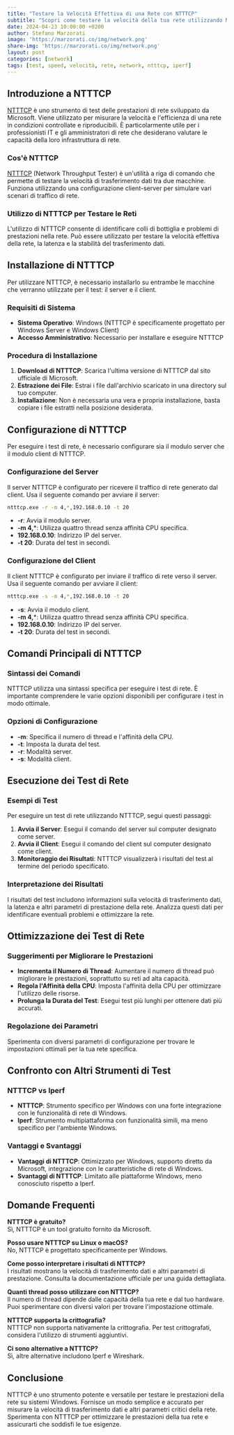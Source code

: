 ```yaml
---
title: "Testare la Velocità Effettiva di una Rete con NTTTCP"
subtitle: "Scopri come testare la velocità della tua rete utilizzando NTTTCP, uno strumento Microsoft potente e versatile per valutare le prestazioni della rete"
date: 2024-04-23 10:00:00 +0200
author: Stefano Marzorati
image: 'https://marzorati.co/img/network.png'
share-img: 'https://marzorati.co/img/network.png'
layout: post
categories: [network]
tags: [test, speed, velocità, rete, network, ntttcp, iperf]
---
```

## **Introduzione a NTTTCP**

<a href="https://github.com/microsoft/ntttcp/releases" target="_blank">NTTTCP</a> è uno strumento di test delle prestazioni di rete sviluppato da Microsoft. Viene utilizzato per misurare la velocità e l'efficienza di una rete in condizioni controllate e riproducibili. È particolarmente utile per i professionisti IT e gli amministratori di rete che desiderano valutare le capacità della loro infrastruttura di rete.

### **Cos'è NTTTCP**
<a href="https://github.com/microsoft/ntttcp/releases" target="_blank">NTTTCP</a> (Network Throughput Tester) è un'utilità a riga di comando che permette di testare la velocità di trasferimento dati tra due macchine. Funziona utilizzando una configurazione client-server per simulare vari scenari di traffico di rete.

### **Utilizzo di NTTTCP per Testare le Reti**
L'utilizzo di NTTTCP consente di identificare colli di bottiglia e problemi di prestazioni nella rete. Può essere utilizzato per testare la velocità effettiva della rete, la latenza e la stabilità del trasferimento dati.

## **Installazione di NTTTCP**

Per utilizzare NTTTCP, è necessario installarlo su entrambe le macchine che verranno utilizzate per il test: il server e il client.

### **Requisiti di Sistema**
- **Sistema Operativo**: Windows (NTTTCP è specificamente progettato per Windows Server e Windows Client)
- **Accesso Amministrativo**: Necessario per installare e eseguire NTTTCP

### **Procedura di Installazione**
1. **Download di NTTTCP**: Scarica l'ultima versione di NTTTCP dal sito ufficiale di Microsoft.
2. **Estrazione dei File**: Estrai i file dall'archivio scaricato in una directory sul tuo computer.
3. **Installazione**: Non è necessaria una vera e propria installazione, basta copiare i file estratti nella posizione desiderata.

## **Configurazione di NTTTCP**

Per eseguire i test di rete, è necessario configurare sia il modulo server che il modulo client di NTTTCP.

### **Configurazione del Server**
Il server NTTTCP è configurato per ricevere il traffico di rete generato dal client. Usa il seguente comando per avviare il server:

```bash
ntttcp.exe -r -m 4,*,192.168.0.10 -t 20
```

- **-r**: Avvia il modulo server.
- **-m 4,***: Utilizza quattro thread senza affinità CPU specifica.
- **192.168.0.10**: Indirizzo IP del server.
- **-t 20**: Durata del test in secondi.

### **Configurazione del Client**
Il client NTTTCP è configurato per inviare il traffico di rete verso il server. Usa il seguente comando per avviare il client:

```bash
ntttcp.exe -s -m 4,*,192.168.0.10 -t 20
```

- **-s**: Avvia il modulo client.
- **-m 4,***: Utilizza quattro thread senza affinità CPU specifica.
- **192.168.0.10**: Indirizzo IP del server.
- **-t 20**: Durata del test in secondi.

## **Comandi Principali di NTTTCP**

### **Sintassi dei Comandi**
NTTTCP utilizza una sintassi specifica per eseguire i test di rete. È importante comprendere le varie opzioni disponibili per configurare i test in modo ottimale.

### **Opzioni di Configurazione**
- **-m**: Specifica il numero di thread e l'affinità della CPU.
- **-t**: Imposta la durata del test.
- **-r**: Modalità server.
- **-s**: Modalità client.

## **Esecuzione dei Test di Rete**

### **Esempi di Test**
Per eseguire un test di rete utilizzando NTTTCP, segui questi passaggi:
1. **Avvia il Server**: Esegui il comando del server sul computer designato come server.
2. **Avvia il Client**: Esegui il comando del client sul computer designato come client.
3. **Monitoraggio dei Risultati**: NTTTCP visualizzerà i risultati del test al termine del periodo specificato.

### **Interpretazione dei Risultati**
I risultati del test includono informazioni sulla velocità di trasferimento dati, la latenza e altri parametri di prestazione della rete. Analizza questi dati per identificare eventuali problemi e ottimizzare la rete.

## **Ottimizzazione dei Test di Rete**

### **Suggerimenti per Migliorare le Prestazioni**
- **Incrementa il Numero di Thread**: Aumentare il numero di thread può migliorare le prestazioni, soprattutto su reti ad alta capacità.
- **Regola l'Affinità della CPU**: Imposta l'affinità della CPU per ottimizzare l'utilizzo delle risorse.
- **Prolunga la Durata del Test**: Esegui test più lunghi per ottenere dati più accurati.

### **Regolazione dei Parametri**
Sperimenta con diversi parametri di configurazione per trovare le impostazioni ottimali per la tua rete specifica.

## **Confronto con Altri Strumenti di Test**

### **NTTTCP vs Iperf**
- **NTTTCP**: Strumento specifico per Windows con una forte integrazione con le funzionalità di rete di Windows.
- **Iperf**: Strumento multipiattaforma con funzionalità simili, ma meno specifico per l'ambiente Windows.

### **Vantaggi e Svantaggi**
- **Vantaggi di NTTTCP**: Ottimizzato per Windows, supporto diretto da Microsoft, integrazione con le caratteristiche di rete di Windows.
- **Svantaggi di NTTTCP**: Limitato alle piattaforme Windows, meno conosciuto rispetto a Iperf.

## **Domande Frequenti**

**NTTTCP è gratuito?**  
Sì, NTTTCP è un tool gratuito fornito da Microsoft.

**Posso usare NTTTCP su Linux o macOS?**  
No, NTTTCP è progettato specificamente per Windows.

**Come posso interpretare i risultati di NTTTCP?**  
I risultati mostrano la velocità di trasferimento dati e altri parametri di prestazione. Consulta la documentazione ufficiale per una guida dettagliata.

**Quanti thread posso utilizzare con NTTTCP?**  
Il numero di thread dipende dalle capacità della tua rete e dal tuo hardware. Puoi sperimentare con diversi valori per trovare l'impostazione ottimale.

**NTTTCP supporta la crittografia?**  
NTTTCP non supporta nativamente la crittografia. Per test crittografati, considera l'utilizzo di strumenti aggiuntivi.

**Ci sono alternative a NTTTCP?**  
Sì, altre alternative includono Iperf e Wireshark.

## **Conclusione**

NTTTCP è uno strumento potente e versatile per testare le prestazioni della rete su sistemi Windows. Fornisce un modo semplice e accurato per misurare la velocità di trasferimento dati e altri parametri critici della rete. Sperimenta con NTTTCP per ottimizzare le prestazioni della tua rete e assicurarti che soddisfi le tue esigenze.

